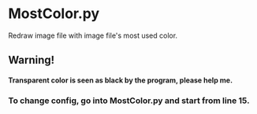 # MostColor.py
Redraw image file with image file's most used color.
## Warning!
#### Transparent color is seen as black by the program, please help me.
### To change config, go into MostColor.py and start from line 15.

